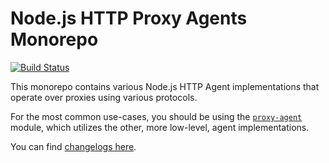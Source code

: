 Node.js HTTP Proxy Agents Monorepo
==================================
[![Build Status](https://github.com/hishpr/quam-vel/workflows/Node%20CI/badge.svg)](https://github.com/hishpr/quam-vel/actions?workflow=Node+CI)

This monorepo contains various Node.js HTTP Agent implementations that operate over proxies using various protocols.

For the most common use-cases, you should be using the [`proxy-agent`](./packages/proxy-agent) module, which utilizes the other, more low-level, agent implementations.

You can find [changelogs here](CHANGELOG.md).
